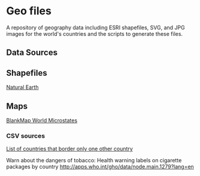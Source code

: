 # Geo files

A repository of geography data including ESRI shapefiles, SVG, and JPG images
for the world's countries and the scripts to generate these files.

## Data Sources

## Shapefiles
[Natural Earth](http://www.naturalearthdata.com/)

## Maps

[BlankMap World Microstates](https://commons.wikimedia.org/wiki/File:BlankMap-World-Microstates.svg)

### CSV sources

[List of countries that border only one other country](http://en.wikipedia.org/wiki/List_of_countries_that_border_only_one_other_country)

Warn about the dangers of tobacco: Health warning labels on cigarette packages by country
http://apps.who.int/gho/data/node.main.1279?lang=en